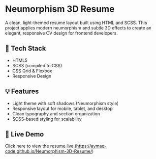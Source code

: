 # Neumorphism 3D Resume

A clean, light-themed resume layout built using HTML and SCSS. This project applies modern neumorphism and subtle 3D effects to create an elegant, responsive CV design for frontend developers.

## 🧰 Tech Stack

- HTML5
- SCSS (compiled to CSS)
- CSS Grid & Flexbox
- Responsive Design

## 💡 Features

- Light theme with soft shadows (Neumorphism style)
- Responsive layout for mobile, tablet, and desktop
- Clean typography and section organization
- SCSS-based styling for scalability

## 🔗 Live Demo

Click here to view the resume live (https://aymaq-code.github.io/Neumorphism-3D-Resume/)


